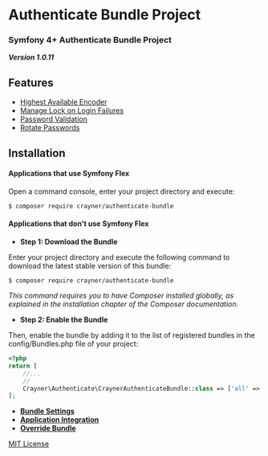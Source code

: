 # Authenticate Bundle Project
### Symfony 4+ Authenticate Bundle Project

___Version 1.0.11___

## Features
* [Highest Available Encoder](Documents/HighestAvailabelEncoder.md)
* [Manage Lock on Login Failures](Documents/ManageFailures.md)
* [Password Validation](Documents/PasswordValidation.md)
* [Rotate Passwords](Documents/RotatePasswords.md)

## Installation
#### Applications that use Symfony Flex
Open a command console, enter your project directory and execute:

```$ composer require crayner/authenticate-bundle```

#### Applications that don't use Symfony Flex
* __Step 1: Download the Bundle__

Enter your project directory and execute the following command to download the latest stable version of this bundle:

```$ composer require crayner/authenticate-bundle```

_This command requires you to have Composer installed globally, as explained in the installation chapter of the Composer documentation._

* __Step 2: Enable the Bundle__

Then, enable the bundle by adding it to the list of registered bundles in the config/Bundles.php file of your project:
```php
<?php
return [
    //...
    //
    Crayner\Authenticate\CraynerAuthenticateBundle::class => ['all' => true],
];
```
* __[Bundle Settings](Documents/BundleSettings.md)__
* __[Application Integration](Documents/AppIntegration.md)__
* __[Override Bundle](Documents/OverrideBundle.md)__

[MIT License](LICENSE.md)
